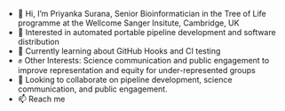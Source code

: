 - 👋 Hi, I’m Priyanka Surana, Senior Bioinformatician in the Tree of Life programme at the Wellcome Sanger Insitute, Cambridge, UK
- 👀 Interested in automated portable pipeline development and software distribution
- 🌱 Currently learning about GitHub Hooks and CI testing
- :fist: Other Interests: Science communication and public engagement to improve representation and equity for under-represented groups
- 💞️ Looking to collaborate on pipeline development, science communication, and public engagement.
- 📫 Reach me

<!---
priyanka-surana/priyanka-surana is a ✨ special ✨ repository because its `README.md` (this file) appears on your GitHub profile.
You can click the Preview link to take a look at your changes.
--->
